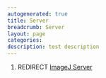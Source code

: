 ```yaml
---
autogenerated: true
title: Server
breadcrumb: Server
layout: page
categories: 
description: test description
---
```


1.  REDIRECT [ImageJ Server](ImageJ_Server "wikilink")
